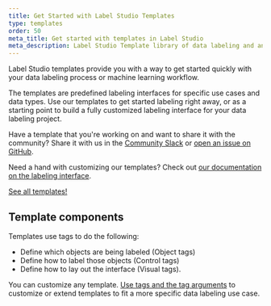 ```yaml
---
title: Get Started with Label Studio Templates
type: templates
order: 50
meta_title: Get started with templates in Label Studio
meta_description: Label Studio Template library of data labeling and annotation configurations for various data types.
---
```


Label Studio templates provide you with a way to get started quickly with your data labeling process or machine learning workflow.

The templates are predefined labeling interfaces for specific use cases and data types. Use our templates to get started labeling right away, or as a starting point to build a fully customized labeling interface for your data labeling project.

Have a template that you're working on and want to share it with the community? Share it with us in the [Community Slack](https://slack.labelstud.io/?source=GitHub) or [open an issue on GitHub](https://github.com/HumanSignal/label-studio/issues/new/choose).

Need a hand with customizing our templates? Check out [our documentation on the labeling interface](/tags).

<a class="button" href="index.html">See all templates!</a>

## Template components

Templates use tags to do the following:
- Define which objects are being labeled (Object tags)
- Define how to label those objects (Control tags)
- Define how to lay out the interface (Visual tags). 

You can customize any template. [Use tags and the tag arguments](/tags) to customize or extend templates to fit a more specific data labeling use case.
